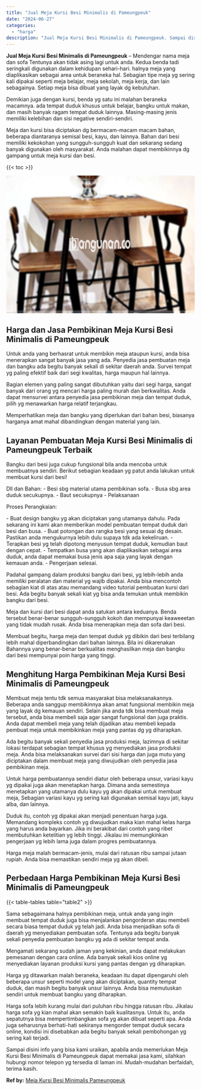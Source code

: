 ```yaml
---
title: "Jual Meja Kursi Besi Minimalis di Pameungpeuk"
date: "2024-06-27"
categories: 
  - "harga"
description: "Jual Meja Kursi Besi Minimalis di Pameungpeuk. Sampai disini info yang bisa kami uraikan, apabila anda memerlukan Meja Kursi Besi Minimalis di Pameungpeuk da..."
---
```


**Jual Meja Kursi Besi Minimalis di Pameungpeuk** – Mendengar nama meja dan sofa Tentunya akan tidak asing lagi untuk anda. Kedua benda tadi seringkali digunakan dalam kehidupan sehari-hari. halnya meja yang diaplikasikan sebagai area untuk beraneka hal. Sebagian tipe meja yg sering kali dipakai seperti meja belajar, meja sekolah, meja kerja, dan lain sebagainya. Setiap meja bisa dibuat yang layak dg kebutuhan.

Demikian juga dengan kursi, benda yg satu ini malahan beraneka macamnya. ada tempat duduk khusus untuk belajar, bangku untuk makan, dan masih banyak ragam tempat duduk lainnya. Masing-masing jenis memiliki kelebihan dan sisi negative sendiri-sendiri.

Meja dan kursi bisa diciptakan dg bermacam-macam macam bahan, beberapa diantaranya semisal besi, kayu, dan lainnya. Bahan dari besi memiliki kekokohan yang sungguh-sungguh kuat dan sekarang sedang banyak digunakan oleh masyarakat. Anda malahan dapat membikinnya dg gampang untuk meja kursi dan besi.

{{< toc >}}

![Jual Meja Kursi Besi Minimalis di Pameungpeuk](/images/jual-meja-besi-murah07.png)

## Harga dan Jasa Pembikinan Meja Kursi Besi Minimalis di Pameungpeuk

Untuk anda yang berhasrat untuk membikin meja ataupun kursi, anda bisa menerapkan sangat banyak jasa yang ada. Penyedia jasa pembuatan meja dan bangku ada begitu banyak sekali di sekitar daerah anda. Survei tempat yg paling efektif baik dari segi kwalitas, harga maupun hal lainnya.

Bagian elemen yang paling sangat dibutuhkan yaitu dari segi harga, sangat banyak dari orang yg mencari harga paling murah dan berkwalitas. Anda dapat mensurvei antara penyedia jasa pembikinan meja dan tempat duduk, pilih yg menawarkan harga relatif terjangkau.

Memperhatikan meja dan bangku yang diperlukan dari bahan besi, biasanya harganya amat mahal dibandingkan dengan material yang lain.

## Layanan Pembuatan Meja Kursi Besi Minimalis di Pameungpeuk Terbaik

Bangku dari besi juga cukup fungsional bila anda mencoba untuk membuatnya sendiri. Berikut sebagian keadaan yg patut anda lakukan untuk membuat kursi dari besi!

Dll dan Bahan: - Besi sbg material utama pembikinan sofa. - Busa sbg area duduk secukupnya. - Baut secukupnya - Pelaksanaan

Proses Perangkaian:

\- Buat design bangku yg akan diciptakan yang utamanya dahulu. Pada sekarang ini kami akan memberikan model pembuatan tempat duduk dari besi dan busa. - Buat potongan dan rangka besi yang sesuai dg desain. Pastikan anda mengukurnya lebih dulu supaya tdk ada kekeliruan. - Terapkan besi yg telah dipotong menyusun tempat duduk, kemudian baut dengan cepat. - Tempatkan busa yang akan diaplikasikan sebagai area duduk, anda dapat memakai busa jenis apa saja yang layak dengan kemauan anda. - Pengerjaan selesai.

Padahal gampang dalam produksi bangku dari besi, yg lebih-lebih anda memiliki peralatan dan material yg wajib dipakai. Anda bisa mencontoh sebagian kiat di atas atau memandang video tutorial pembuatan kursi dari besi. Ada begitu banyak sekali kiat yg bisa anda temukan untuk membikin bangku dari besi.

Meja dan kursi dari besi dapat anda satukan antara keduanya. Benda tersebut benar-benar sungguh-sungguh kokoh dan mempunyai keaweeetan yang tidak mudah rusak. Anda bisa menerapkan meja dan sofa dari besi.

Membuat begitu, harga meja dan tempat duduk yg dibikin dari besi terbilang lebih mahal diperbandingkan dari bahan lainnya. Bila ini dikarenakan Bahannya yang benar-benar berkualitas menghasilkan meja dan bangku dari besi mempunyai poin harga yang tinggi.

## Menghitung Harga Pembikinan Meja Kursi Besi Minimalis di Pameungpeuk

Membuat meja tentu tdk semua masyarakat bisa melaksanakannya. Beberapa anda sanggup membikinnya akan amat fungsional membikin meja yang layak dg kemauan sendiri. Selain jika anda tdk bisa membuat meja tersebut, anda bisa membeli saja agar sangat fungsional dan juga praktis. Anda dapat membeli meja yang telah dijadikan atau membeli kepada pembuat meja untuk membikinkan meja yang pantas dg yg diharapkan.

Ada begitu banyak sekali penyedia jasa produksi meja, lazimnya di sekitar lokasi terdapat sebagian tempat khusus yg menyediakan jasa produksi meja. Anda bisa melaksanakan survei dari sisi harga dan juga mutu yang diciptakan dalam membuat meja yang diwujudkan oleh penyedia jasa pembikinan meja.

Untuk harga pembuatannya sendiri diatur oleh beberapa unsur, variasi kayu yg dipakai juga akan menetapkan harga. Dimana anda semestinya menetapkan yang utamanya dulu kayu yg akan dipakai untuk membuat meja, Sebagian variasi kayu yg sering kali digunakan semisal kayu jati, kayu alba, dan lainnya.

Duduk itu, contoh yg dipakai akan menjadi penentuan harga juga. Memandang kompleks contoh yg diwujudkan maka kian mahal kelas harga yang harus anda bayarkan. Jika ini berakibat dari contoh yang ribet membutuhkan ketelitian yg lebih tinggi. Jikalau ini memungkinkan pengerjaan yg lebih lama juga dalam progres pembuatannya.

Harga meja malah bermacam-jenis, mulai dari ratusan ribu sampai jutaan rupiah. Anda bisa memastikan sendiri meja yg akan dibeli.

## Perbedaan Harga Pembikinan Meja Kursi Besi Minimalis di Pameungpeuk

{{< table-tables table="table2" >}}

Sama sebagaimana halnya pembikinan meja, untuk anda yang ingin membuat tempat duduk juga bisa menjalankan pengorderan atau membeli secara biasa tempat duduk yg telah jadi. Anda bisa menjadikan sofa di daerah yg menyediakan pembuatan sofa. Tentunya ada begitu banyak sekali penyedia pembuatan bangku yg ada di sekitar tempat anda.

Mengamati sekarang sudah jaman yang kekinian, anda dapat melakukan pemesanan dengan cara online. Ada banyak sekali kios online yg menyediakan layanan produksi kursi yang pantas dengan yg diharapkan.

Harga yg ditawarkan malah beraneka, keadaan itu dapat dipengaruhi oleh beberapa unsur seperti model yang akan diciptakan, quantity tempat duduk, dan masih begitu banyak unsur lainnya. Anda bisa memutuskan sendiri untuk membuat bangku yang diharapkan.

Harga sofa lebih kurang mulai dari puluhan ribu hingga ratusan ribu. Jikalau harga sofa yg kian mahal akan semakin baik kualitasnya. Untuk itu, anda sepatutnya bisa mempertimbangkan sofa yg akan dibuat seperti apa. Anda juga seharusnya berhati-hati sekiranya mengorder tempat duduk secara online, kondisi ini disebabkan ada begitu banyak sekali pembohongan yg sering kali terjadi.

Sampai disini info yang bisa kami uraikan, apabila anda memerlukan Meja Kursi Besi Minimalis di Pameungpeuk dapat memakai jasa kami, silahkan hubungi nomor telepon yg tersedia di laman ini. Mudah-mudahan berfaidah, terima kasih.

**Ref by:** [Meja Kursi Besi Minimalis Pameungpeuk](https://id.wikipedia.org/wiki/Meja)
